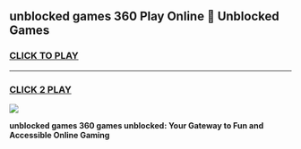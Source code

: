 
## unblocked games 360 Play Online 👋 Unblocked Games
<h3>
<a href="https://premium.freeplayer.one?title=unblocked_games_360&ref=19F">CLICK TO PLAY</a></h3>
<hr>

<h3>
<a href="https://premium.freeplayer.one?title=unblocked_games_360&ref=19F">CLICK 2 PLAY</a>
  
</h3>

<a href="https://premium.freeplayer.one?title=unblocked_games_360&ref=19F"><img src="https://clearcache.store/games.png"></a>


**unblocked games 360 games unblocked: Your Gateway to Fun and Accessible Online Gaming**
